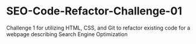 # SEO-Code-Refactor-Challenge-01
Challenge 1 for utilizing HTML, CSS, and Git to refactor existing code for a webpage describing Search Engine Optimization
